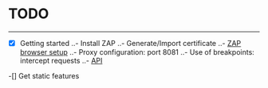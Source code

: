 # TODO
---

-[x] Getting started
..- Install ZAP
..- Generate/Import certificate
..- [ZAP browser setup](https://security.secure.force.com/security/tools/webapp/zapbrowsersetup)
..- Proxy configuration: port 8081
..- Use of breakpoints: intercept requests
..- [API](https://github.com/zaproxy/zaproxy/wiki/ApiDetails)

-[] Get static features
